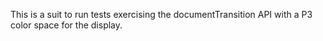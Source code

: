 This is a suit to run tests exercising the documentTransition API with a P3
color space for the display.
